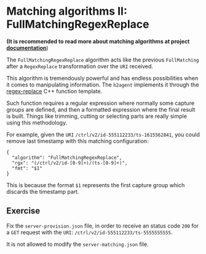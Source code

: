 # Matching algorithms II: FullMatchingRegexReplace

**(It is recommended to read more about matching algorithms at project [documentation](https://github.com/testillano/h2agent#post-adminv1server-matching)**)

The  `FullMatchingRegexReplace` algorithm acts like the previous `FullMatching` after a `RegexReplace` transformation over the `URI` received.

This algorithm is tremendously powerful and has endless possibilities when it comes to manipulating information. The `h2agent` implements it through the [regex-replace](http://www.cplusplus.com/reference/regex/regex_replace/) C++ function template.

Such function requires a regular expression where normally some capture groups are defined, and then a formatted expression where the final result is built. Things like trimming, cutting or selecting parts are really simple using this methodology.

For example, given the `URI` `/ctrl/v2/id-555112233/ts-1615562841`, you could remove last timestamp with this matching configuration:

```
{
  "algorithm": "FullMatchingRegexReplace",
  "rgx": "(/ctrl/v2/id-[0-9]+)/(ts-[0-9]+)",
  "fmt": "$1"
}
```

This is because the format `$1` represents the first capture group which discards the timestamp part.

## Exercise

Fix the `server-provision.json` file, in order to receive an status code `200` for a `GET` request with the `URI`: `/ctrl/v2/id-555112233/ts-5555555555`.

It is not allowed to modify the `server-matching.json` file.
